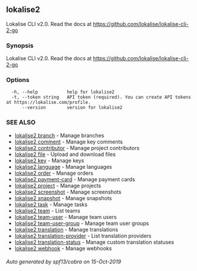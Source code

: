 ## lokalise2

Lokalise CLI v2.0. Read the docs at https://github.com/lokalise/lokalise-cli-2-go

### Synopsis

Lokalise CLI v2.0. Read the docs at https://github.com/lokalise/lokalise-cli-2-go

### Options

```
  -h, --help           help for lokalise2
  -t, --token string   API token (required). You can create API tokens at https://lokalise.com/profile.
      --version        version for lokalise2
```

### SEE ALSO

* [lokalise2 branch](lokalise2_branch.md)	 - Manage branches
* [lokalise2 comment](lokalise2_comment.md)	 - Manage key comments
* [lokalise2 contributor](lokalise2_contributor.md)	 - Manage project contributors
* [lokalise2 file](lokalise2_file.md)	 - Upload and download files
* [lokalise2 key](lokalise2_key.md)	 - Manage keys
* [lokalise2 language](lokalise2_language.md)	 - Manage languages
* [lokalise2 order](lokalise2_order.md)	 - Manage orders
* [lokalise2 payment-card](lokalise2_payment-card.md)	 - Manage payment cards
* [lokalise2 project](lokalise2_project.md)	 - Manage projects
* [lokalise2 screenshot](lokalise2_screenshot.md)	 - Manage screenshots
* [lokalise2 snapshot](lokalise2_snapshot.md)	 - Manage snapshots
* [lokalise2 task](lokalise2_task.md)	 - Manage tasks
* [lokalise2 team](lokalise2_team.md)	 - List teams
* [lokalise2 team-user](lokalise2_team-user.md)	 - Manage team users
* [lokalise2 team-user-group](lokalise2_team-user-group.md)	 - Manage team user groups
* [lokalise2 translation](lokalise2_translation.md)	 - Manage translations
* [lokalise2 translation-provider](lokalise2_translation-provider.md)	 - List translation providers
* [lokalise2 translation-status](lokalise2_translation-status.md)	 - Manage custom translation statuses
* [lokalise2 webhook](lokalise2_webhook.md)	 - Manage webhooks

###### Auto generated by spf13/cobra on 15-Oct-2019
